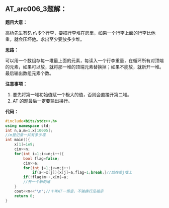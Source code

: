 ## AT_arc006_3题解：
**题目大意：**

高桥先生有$\ n\ $个行李，要把行李堆在房里，如果一个行李上面的行李比他重，就会压坏他。求出至少要放多少堆。

**思路：**

可以用一个数组存每一堆最上面的元素，每读入一个行李重量，在循环所有对顶端的元素，如果可以放，就将那一堆的顶端元素替换掉；如果不能放，就新开一堆。最后输出数组元素个数。

**注意事项：**
1. 要先将第一堆初始值赋一个极大的值，否则会直接开第二堆。
2. AT 的题最后一定要输出换行。

**代码：**
```cpp
#include<bits/stdc++.h>
using namespace std;
int n,a,m=1,x[10005];
//m是记录一共有多少堆
int main(){
    x[1]=1e9;
    cin>>n;
    for(int i=1;i<=n;i++){
        bool flag=false;
        cin>>a;
        for(int j=1;j<=m;j++)
            if(a<=x[j]){x[j]=a,flag=1;break;}//放在第j堆上
        if(!flag)m++,x[m]=a;
        //开一个新的堆
    }
    cout<<m<<"\n";//十年AT一场空，不输换行见祖宗
    return 0;
}
```